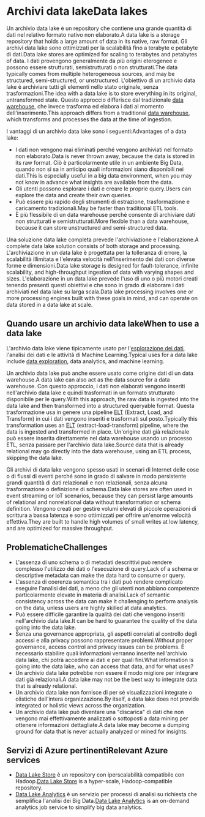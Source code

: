 # <a name="data-lakes"></a><span data-ttu-id="5d341-101">Archivi data lake</span><span class="sxs-lookup"><span data-stu-id="5d341-101">Data lakes</span></span>

<span data-ttu-id="5d341-102">Un archivio data lake è un repository che contiene una grande quantità di dati nel relativo formato nativo non elaborato.</span><span class="sxs-lookup"><span data-stu-id="5d341-102">A data lake is a storage repository that holds a large amount of data in its native, raw format.</span></span> <span data-ttu-id="5d341-103">Gli archivi data lake sono ottimizzati per la scalabilità fino a terabyte e petabyte di dati.</span><span class="sxs-lookup"><span data-stu-id="5d341-103">Data lake stores are optimized for scaling to terabytes and petabytes of data.</span></span> <span data-ttu-id="5d341-104">I dati provengono generalmente da più origini eterogenee e possono essere strutturati, semistrutturati o non strutturati.</span><span class="sxs-lookup"><span data-stu-id="5d341-104">The data typically comes from multiple heterogeneous sources, and may be structured, semi-structured, or unstructured.</span></span> <span data-ttu-id="5d341-105">L'obiettivo di un archivio data lake è archiviare tutti gli elementi nello stato originale, senza trasformazioni.</span><span class="sxs-lookup"><span data-stu-id="5d341-105">The idea with a data lake is to store everything in its original, untransformed state.</span></span> <span data-ttu-id="5d341-106">Questo approccio differisce dal tradizionale [data warehouse](../scenarios/data-warehousing.md), che invece trasforma ed elabora i dati al momento dell'inserimento.</span><span class="sxs-lookup"><span data-stu-id="5d341-106">This approach differs from a traditional [data warehouse](../scenarios/data-warehousing.md), which transforms and processes the data at the time of ingestion.</span></span>

<span data-ttu-id="5d341-107">I vantaggi di un archivio data lake sono i seguenti:</span><span class="sxs-lookup"><span data-stu-id="5d341-107">Advantages of a data lake:</span></span>

- <span data-ttu-id="5d341-108">I dati non vengono mai eliminati perché vengono archiviati nel formato non elaborato.</span><span class="sxs-lookup"><span data-stu-id="5d341-108">Data is never thrown away, because the data is stored in its raw format.</span></span> <span data-ttu-id="5d341-109">Ciò è particolarmente utile in un ambiente Big Data, quando non si sa in anticipo quali informazioni siano disponibili nei dati.</span><span class="sxs-lookup"><span data-stu-id="5d341-109">This is especially useful in a big data environment, when you may not know in advance what insights are available from the data.</span></span>
- <span data-ttu-id="5d341-110">Gli utenti possono esplorare i dati e creare le proprie query.</span><span class="sxs-lookup"><span data-stu-id="5d341-110">Users can explore the data and create their own queries.</span></span>
- <span data-ttu-id="5d341-111">Può essere più rapido degli strumenti di estrazione, trasformazione e caricamento tradizionali.</span><span class="sxs-lookup"><span data-stu-id="5d341-111">May be faster than traditional ETL tools.</span></span>
- <span data-ttu-id="5d341-112">È più flessibile di un data warehouse perché consente di archiviare dati non strutturati e semistrutturati.</span><span class="sxs-lookup"><span data-stu-id="5d341-112">More flexible than a data warehouse, because it can store unstructured and semi-structured data.</span></span> 

<span data-ttu-id="5d341-113">Una soluzione data lake completa prevede l'archiviazione e l'elaborazione.</span><span class="sxs-lookup"><span data-stu-id="5d341-113">A complete data lake solution consists of both storage and processing.</span></span> <span data-ttu-id="5d341-114">L'archiviazione in un data lake è progettata per la tolleranza di errore, la scalabilità illimitata e l'elevata velocità nell'inserimento dei dati con diverse forme e dimensioni.</span><span class="sxs-lookup"><span data-stu-id="5d341-114">Data lake storage is designed for fault-tolerance, infinite scalability, and high-throughput ingestion of data with varying shapes and sizes.</span></span> <span data-ttu-id="5d341-115">L'elaborazione in un data lake prevede l'uso di uno o più motori creati tenendo presenti questi obiettivi e che sono in grado di elaborare i dati archiviati nel data lake su larga scala.</span><span class="sxs-lookup"><span data-stu-id="5d341-115">Data lake processing involves one or more processing engines built with these goals in mind, and can operate on data stored in a data lake at scale.</span></span>

## <a name="when-to-use-a-data-lake"></a><span data-ttu-id="5d341-116">Quando usare un archivio data lake</span><span class="sxs-lookup"><span data-stu-id="5d341-116">When to use a data lake</span></span>

<span data-ttu-id="5d341-117">L'archivio data lake viene tipicamente usato per l'[esplorazione dei dati](../scenarios/interactive-data-exploration.md), l'analisi dei dati e le attività di Machine Learning.</span><span class="sxs-lookup"><span data-stu-id="5d341-117">Typical uses for a data lake include [data exploration](../scenarios/interactive-data-exploration.md), data analytics, and machine learning.</span></span> 

<span data-ttu-id="5d341-118">Un archivio data lake può anche essere usato come origine dati di un data warehouse.</span><span class="sxs-lookup"><span data-stu-id="5d341-118">A data lake can also act as the data source for a data warehouse.</span></span> <span data-ttu-id="5d341-119">Con questo approccio, i dati non elaborati vengono inseriti nell'archivio data lake e quindi trasformati in un formato strutturato disponibile per le query.</span><span class="sxs-lookup"><span data-stu-id="5d341-119">With this approach, the raw data is ingested into the data lake and then transformed into a structured queryable format.</span></span> <span data-ttu-id="5d341-120">Questa trasformazione usa in genere una pipeline [ELT](../scenarios/etl.md#extract-load-and-transform-elt) (Extract, Load, and Transform) in cui i dati vengono inseriti e trasformati sul posto.</span><span class="sxs-lookup"><span data-stu-id="5d341-120">Typically this transformation uses an [ELT](../scenarios/etl.md#extract-load-and-transform-elt) (extract-load-transform) pipeline, where the data is ingested and transformed in place.</span></span> <span data-ttu-id="5d341-121">Un'origine dati già relazionale può essere inserita direttamente nel data warehouse usando un processo ETL, senza passare per l'archivio data lake.</span><span class="sxs-lookup"><span data-stu-id="5d341-121">Source data that is already relational may go directly into the data warehouse, using an ETL process, skipping the data lake.</span></span>

<span data-ttu-id="5d341-122">Gli archivi di data lake vengono spesso usati in scenari di Internet delle cose o di flussi di eventi perché sono in grado di salvare in modo persistente grandi quantità di dati relazionali e non relazionali, senza alcuna trasformazione o definizione di schema.</span><span class="sxs-lookup"><span data-stu-id="5d341-122">Data lake stores are often used in event streaming or IoT scenarios, because they can persist large amounts of relational and nonrelational data without transformation or schema definition.</span></span> <span data-ttu-id="5d341-123">Vengono creati per gestire volumi elevati di piccole operazioni di scrittura a bassa latenza e sono ottimizzati per offrire un'enorme velocità effettiva.</span><span class="sxs-lookup"><span data-stu-id="5d341-123">They are built to handle high volumes of small writes at low latency, and are optimized for massive throughput.</span></span>

## <a name="challenges"></a><span data-ttu-id="5d341-124">Problematiche</span><span class="sxs-lookup"><span data-stu-id="5d341-124">Challenges</span></span>

- <span data-ttu-id="5d341-125">L'assenza di uno schema o di metadati descrittivi può rendere complesso l'utilizzo dei dati o l'esecuzione di query.</span><span class="sxs-lookup"><span data-stu-id="5d341-125">Lack of a schema or descriptive metadata can make the data hard to consume or query.</span></span>
- <span data-ttu-id="5d341-126">L'assenza di coerenza semantica tra i dati può rendere complicato eseguire l'analisi dei dati, a meno che gli utenti non abbiano competenze particolarmente elevate in materia di analisi.</span><span class="sxs-lookup"><span data-stu-id="5d341-126">Lack of semantic consistency across the data can make it challenging to perform analysis on the data, unless users are highly skilled at data analytics.</span></span>
- <span data-ttu-id="5d341-127">Può essere difficile garantire la qualità dei dati che vengono inseriti nell'archivio data lake.</span><span class="sxs-lookup"><span data-stu-id="5d341-127">It can be hard to guarantee the quality of the data going into the data lake.</span></span> 
- <span data-ttu-id="5d341-128">Senza una governance appropriata, gli aspetti correlati al controllo degli accessi e alla privacy possono rappresentare problemi.</span><span class="sxs-lookup"><span data-stu-id="5d341-128">Without proper governance, access control and privacy issues can be problems.</span></span> <span data-ttu-id="5d341-129">È necessario stabilire quali informazioni verranno inserite nell'archivio data lake, chi potrà accedere ai dati e per quali fini.</span><span class="sxs-lookup"><span data-stu-id="5d341-129">What information is going into the data lake, who can access that data, and for what uses?</span></span>
- <span data-ttu-id="5d341-130">Un archivio data lake potrebbe non essere il modo migliore per integrare dati già relazionali.</span><span class="sxs-lookup"><span data-stu-id="5d341-130">A data lake may not be the best way to integrate data that is already relational.</span></span>
- <span data-ttu-id="5d341-131">Un archivio data lake non fornisce di per sé visualizzazioni integrate o olistiche dell'intera organizzazione.</span><span class="sxs-lookup"><span data-stu-id="5d341-131">By itself, a data lake does not provide integrated or holistic views across the organization.</span></span> 
- <span data-ttu-id="5d341-132">Un archivio data lake può diventare una "discarica" di dati che non vengono mai effettivamente analizzati o sottoposti a data mining per ottenere informazioni dettagliate.</span><span class="sxs-lookup"><span data-stu-id="5d341-132">A data lake may become a dumping ground for data that is never actually analyzed or mined for insights.</span></span>

## <a name="relevant-azure-services"></a><span data-ttu-id="5d341-133">Servizi di Azure pertinenti</span><span class="sxs-lookup"><span data-stu-id="5d341-133">Relevant Azure services</span></span>

- <span data-ttu-id="5d341-134">[Data Lake Store](/azure/data-lake-store/) è un repository con iperscalabilità compatibile con Hadoop.</span><span class="sxs-lookup"><span data-stu-id="5d341-134">[Data Lake Store](/azure/data-lake-store/) is a hyper-scale, Hadoop-compatible repository.</span></span>
- <span data-ttu-id="5d341-135">[Data Lake Analytics](/azure/data-lake-analytics/) è un servizio per processi di analisi su richiesta che semplifica l'analisi dei Big Data.</span><span class="sxs-lookup"><span data-stu-id="5d341-135">[Data Lake Analytics](/azure/data-lake-analytics/) is an on-demand analytics job service to simplify big data analytics.</span></span>

